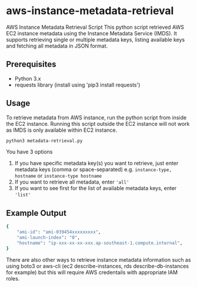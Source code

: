# aws-instance-metadata-retrieval
AWS Instance Metadata Retrieval Script
This python script retrieved AWS EC2 instance metadata using the Instance Metadata Service (IMDS).
It supports retrieving single or multiple metadata keys, listing available keys and fetching all metadata in JSON format.

## Prerequisites
- Python 3.x
- requests library (install using 'pip3 install requests')

## Usage
To retrieve metadata from AWS instance, run the python script from inside the EC2 instance.
Running this script outside the EC2 instance will not work as IMDS is only available within EC2 instance.
```sh
python3 metadata-retrieval.py
```
You have 3 options
1. If you have specific metadata key(s) you want to retrieve, just enter metadata keys (comma or space-separated) e.g. `instance-type, hostname` or `instance-type hostname`
2. If you want to retrieve all metadata, enter `'all'`
3. If you want to see first for the list of available metadata keys, enter `'list'`

## Example Output
```sh
{
    "ami-id": "ami-039454xxxxxxxxx",
    "ami-launch-index": "0",
    "hostname": "ip-xxx-xx-xx-xxx.ap-southeast-1.compute.internal",
}
```
There are also other ways to retrieve instance metadata information such as using boto3 or aws-cli (ec2 describe-instances, rds describe-db-instances for example) but this will require AWS credentails with appropriate IAM roles.
